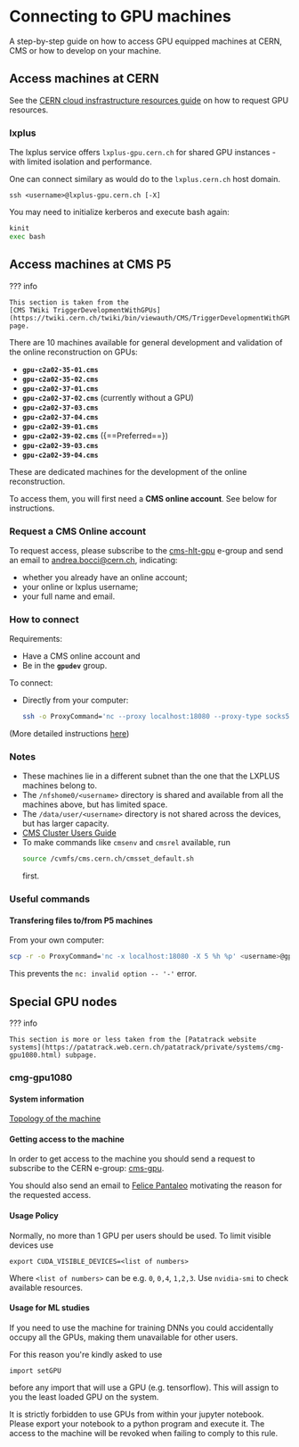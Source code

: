 # Connecting to GPU machines

A step-by-step guide on how to access GPU equipped machines at CERN, CMS or how to develop on your machine.

## Access machines at CERN

See the [CERN cloud insfrastructure resources guide](https://clouddocs.web.cern.ch/gpu/index.html) on how to request GPU resources.

### lxplus

The lxplus service offers `lxplus-gpu.cern.ch` for shared GPU instances - with limited isolation and performance.

One can connect similary as would do to the `lxplus.cern.ch` host domain.

    ssh <username>@lxplus-gpu.cern.ch [-X]
	
You may need to initialize kerberos and execute bash again:

```bash
kinit
exec bash
```

## Access machines at CMS P5

??? info

	This section is taken from the 
	[CMS TWiki TriggerDevelopmentWithGPUs](https://twiki.cern.ch/twiki/bin/viewauth/CMS/TriggerDevelopmentWithGPUs) 
	page.

There are 10 machines available for general development and validation of the online reconstruction on GPUs:

* **`gpu-c2a02-35-01.cms`**
* **`gpu-c2a02-35-02.cms`**
* **`gpu-c2a02-37-01.cms`**
* **`gpu-c2a02-37-02.cms`** (currently without a GPU)
* **`gpu-c2a02-37-03.cms`**
* **`gpu-c2a02-37-04.cms`**
* **`gpu-c2a02-39-01.cms`**
* **`gpu-c2a02-39-02.cms`** ({==Preferred==})
* **`gpu-c2a02-39-03.cms`**
* **`gpu-c2a02-39-04.cms`**

These are dedicated machines for the development of the online reconstruction.

To access them, you will first need a **CMS online account**. See below for instructions.

### Request a CMS Online account

To request access, please subscribe to the [cms-hlt-gpu](https://e-groups.cern.ch/e-groups/Egroup.do?egroupId=10346110&searchField=0&searchMethod=0&searchValue=cms-hlt-gpu&pageSize=30&hideSearchFields=false&searchMemberOnly=false&searchAdminOnly=false) e-group and send an email to [andrea.bocci@cern.ch](mailto:andrea.bocci@cern.ch), indicating:

* whether you already have an online account;
* your online or lxplus username;
* your full name and email.

### How to connect

Requirements:

* Have a CMS online account and
* Be in the **`gpudev`** group.

To connect:

* Directly from your computer:
  ```bash
  ssh -o ProxyCommand='nc --proxy localhost:18080 --proxy-type socks5 %h %p' <username>@gpu-c2a02-39-02.cms
  ```

(More detailed instructions
[here](https://twiki.cern.ch/twiki/bin/viewauth/CMS/TriggerDevelopmentWithGPUs#Connecting_to_the_machines))

### Notes

* These machines lie in a different subnet than the one that the LXPLUS machines
  belong to.
* The `/nfshome0/<username>` directory is shared and available from all the machines above,
  but has limited space.
* The `/data/user/<username>` directory is not shared across the devices,
  but has larger capacity.
* [CMS Cluster Users Guide](https://twiki.cern.ch/twiki/bin/viewauth/CMS/ClusterUsersGuide)
* To make commands like `cmsenv` and `cmsrel` available, run 
  ```bash
  source /cvmfs/cms.cern.ch/cmsset_default.sh
  ```
  first.

### Useful commands

#### Transfering files to/from P5 machines

From your own computer:

```bash
scp -r -o ProxyCommand='nc -x localhost:18080 -X 5 %h %p' <username>@gpu-c2a02-39-01.cms:/remote/path /local/path
```

This prevents the `nc: invalid option -- '-'` error.

## Special GPU nodes

??? info 

	This section is more or less taken from the [Patatrack website systems](https://patatrack.web.cern.ch/patatrack/private/systems/cmg-gpu1080.html) subpage.

### cmg-gpu1080

#### System information

[Topology of the machine](https://fpantale.web.cern.ch/fpantale/out.pdf)

#### Getting access to the machine

In order to get access to the machine you should send a request to subscribe to the CERN e-group: 
[cms-gpu](https://e-groups.cern.ch/e-groups/Egroup.do?egroupId=10252295&searchField=0&searchMethod=1&searchValue=cms-gpu&pageSize=30&hideSearchFields=false&searchMemberOnly=false&searchAdminOnly=false).

You should also send an email to [Felice Pantaleo](mailto:felice.pantaleo@cern.ch) motivating the reason for the requested access.

#### Usage Policy

Normally, no more than 1 GPU per users should be used. To limit visible devices use

    export CUDA_VISIBLE_DEVICES=<list of numbers>

Where `<list of numbers>` can be e.g. `0`, `0,4`, `1,2,3`. Use `nvidia-smi` to check available resources.

#### Usage for ML studies

If you need to use the machine for training DNNs you could accidentally occupy all the GPUs, making them unavailable for other users.

For this reason you're kindly asked to use

`import setGPU`

before any import that will use a GPU (e.g. tensorflow). This will assign to you the least loaded GPU on the system.

It is strictly forbidden to use GPUs from within your jupyter notebook. Please export your notebook to a python program and execute it. The access to the machine will be revoked when failing to comply to this rule.

